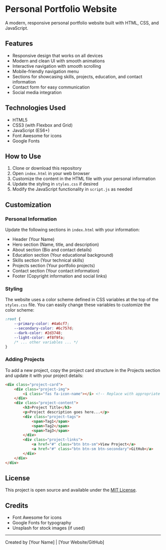 # Personal Portfolio Website

A modern, responsive personal portfolio website built with HTML, CSS, and JavaScript.

## Features

- Responsive design that works on all devices
- Modern and clean UI with smooth animations
- Interactive navigation with smooth scrolling
- Mobile-friendly navigation menu
- Sections for showcasing skills, projects, education, and contact information
- Contact form for easy communication
- Social media integration

## Technologies Used

- HTML5
- CSS3 (with Flexbox and Grid)
- JavaScript (ES6+)
- Font Awesome for icons
- Google Fonts

## How to Use

1. Clone or download this repository
2. Open `index.html` in your web browser
3. Customize the content in the HTML file with your personal information
4. Update the styling in `styles.css` if desired
5. Modify the JavaScript functionality in `script.js` as needed

## Customization

### Personal Information

Update the following sections in `index.html` with your information:

- Header (Your Name)
- Hero section (Name, title, and description)
- About section (Bio and contact details)
- Education section (Your educational background)
- Skills section (Your technical skills)
- Projects section (Your portfolio projects)
- Contact section (Your contact information)
- Footer (Copyright information and social links)

### Styling

The website uses a color scheme defined in CSS variables at the top of the `styles.css` file. You can easily change these variables to customize the color scheme:

```css
:root {
    --primary-color: #4a6cf7;
    --secondary-color: #6c757d;
    --dark-color: #2d3748;
    --light-color: #f8f9fa;
    /* ... other variables ... */
}
```

### Adding Projects

To add a new project, copy the project card structure in the Projects section and update it with your project details:

```html
<div class="project-card">
    <div class="project-img">
        <i class="fas fa-icon-name"></i> <!-- Replace with appropriate icon -->
    </div>
    <div class="project-content">
        <h3>Project Title</h3>
        <p>Project description goes here...</p>
        <div class="project-tags">
            <span>Tag1</span>
            <span>Tag2</span>
            <span>Tag3</span>
        </div>
        <div class="project-links">
            <a href="#" class="btn btn-sm">View Project</a>
            <a href="#" class="btn btn-sm btn-secondary">GitHub</a>
        </div>
    </div>
</div>
```

## License

This project is open source and available under the [MIT License](LICENSE).

## Credits

- Font Awesome for icons
- Google Fonts for typography
- Unsplash for stock images (if used)

---

Created by [Your Name] | [Your Website/GitHub] 